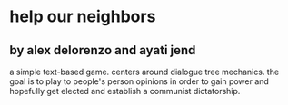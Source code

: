 ﻿# help our neighbors
## by alex delorenzo and ayati jend

a simple text-based game. centers around dialogue tree mechanics. the goal is to play to people's person opinions in order to gain power and hopefully get elected and establish a communist dictatorship.

